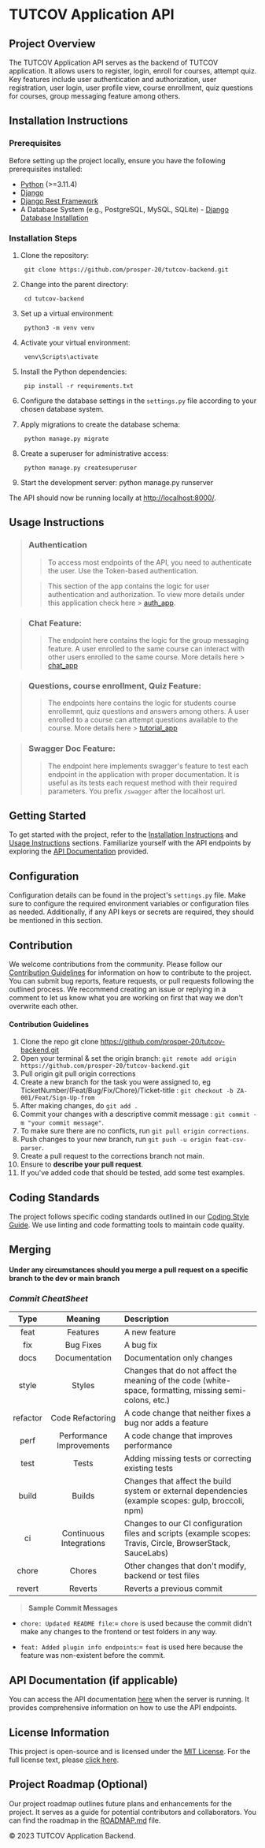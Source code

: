 # TUTCOV Application API

## Project Overview

The TUTCOV Application API serves as the backend of TUTCOV application. It allows users to register, login, enroll for courses, attempt quiz. Key features include user authentication and authorization, user registration, user login, user profile view, course enrollment, quiz questions for courses, group messaging feature among others. 

## Installation Instructions

### Prerequisites

Before setting up the project locally, ensure you have the following prerequisites installed:

- [Python](https://www.python.org/downloads/) (>=3.11.4)
- [Django](https://www.djangoproject.com/download/)
- [Django Rest Framework](https://www.django-rest-framework.org/#installation)
- A Database System (e.g., PostgreSQL, MySQL, SQLite) - [Django Database Installation](https://www.djangoproject.com/download/#database-installation)

### Installation Steps

1. Clone the repository:

        git clone https://github.com/prosper-20/tutcov-backend.git


2. Change into the parent directory:

        cd tutcov-backend


3. Set up a virtual environment:

        python3 -m venv venv


4. Activate your virtual environment:

        venv\Scripts\activate


5. Install the Python dependencies:

        pip install -r requirements.txt


6. Configure the database settings in the `settings.py` file according to your chosen database system.


7. Apply migrations to create the database schema:

        python manage.py migrate


8. Create a superuser for administrative access:

        python manage.py createsuperuser


9. Start the development server:
 python manage.py runserver

The API should now be running locally at [http://localhost:8000/](http://localhost:8000/).


## Usage Instructions
>
> ### Authentication
>
>> To access most endpoints of the API, you need to authenticate the user. Use the Token-based authentication.
>
>> This section of the app contains the logic for user authentication and authorization.
>> To view more details under this application check here > [auth_app](https://github.com/prosper-20/tutcov-backend/tree/corrections/authapp). 


> ### Chat Feature:
>
>> The endpoint here contains the logic for the group messaging feature. A user enrolled to the same course can interact with other users enrolled to the same course. More details here > [chat_app](https://github.com/prosper-20/tutcov-backend/tree/corrections/chat)


> ### Questions, course enrollment, Quiz Feature:
>
>> The endpoints here contains the logic for students course enrollemnt, quiz questions and answers among others. A user enrolled to a course can attempt questions available to the course. More details here > [tutorial_app](https://github.com/prosper-20/tutcov-backend/tree/corrections/tutdb)


> ### Swagger Doc Feature:
>
>> The endpoint here implements swagger's feature to test each endpoint in the application with proper documentation. It is useful as its tests each request method with their required parameters. You prefix `/swagger` after the localhost url.


## Getting Started

To get started with the project, refer to the [Installation Instructions](#installation-instructions) and [Usage Instructions](#usage-instructions) sections. Familiarize yourself with the API endpoints by exploring the [API Documentation](#api-documentation) provided.

## Configuration

Configuration details can be found in the project's `settings.py` file. Make sure to configure the required environment variables or configuration files as needed. Additionally, if any API keys or secrets are required, they should be mentioned in this section.

## Contribution

We welcome contributions from the community. Please follow our [Contribution Guidelines](#contribution-guidelines) for information on how to contribute to the project. You can submit bug reports, feature requests, or pull requests following the outlined process. We recommend creating an issue or replying in a comment to let us know what you are working on first that way we don't overwrite each other.

#### Contribution Guidelines
1. Clone the repo git clone https://github.com/prosper-20/tutcov-backend.git
2. Open your terminal & set the origin branch: `git remote add origin https://github.com/prosper-20/tutcov-backend.git`
3. Pull origin git pull origin corrections
4. Create a new branch for the task you were assigned to, eg TicketNumber/(Feat/Bug/Fix/Chore)/Ticket-title : `git checkout -b ZA-001/Feat/Sign-Up-from`
5. After making changes, do `git add .` 
6. Commit your changes with a descriptive commit message : `git commit -m "your commit message"`.
7. To make sure there are no conflicts, run `git pull origin corrections`.
8. Push changes to your new branch, run `git push -u origin feat-csv-parser`.
9. Create a pull request to the corrections branch not main.
10. Ensure to **describe your pull request**.
11. If you've added code that should be tested, add some test examples.


## Coding Standards

The project follows specific coding standards outlined in our [Coding Style Guide](#coding-standards). We use linting and code formatting tools to maintain code quality.


## Merging
#### Under any circumstances should you merge a pull request on a specific branch to the dev or main branch

### _Commit CheatSheet_
|   Type   |         Meaning          | Description                                                                                                 |
|:--------:|:------------------------:|:------------------------------------------------------------------------------------------------------------|
|   feat   |         Features         | A new feature                                                                                               |
|   fix    |       Bug Fixes          | 	A bug fix                                                                                                  |
|   docs   |      Documentation       | 	Documentation only changes                                                                                 |
|  style   |          Styles          | Changes that do not affect the meaning of the code (white-space, formatting, missing semi-colons, etc.)     |
| refactor |     Code Refactoring     | 	A code change that neither fixes a bug nor adds a feature                                                  |
|   perf   | Performance Improvements | 	A code change that improves performance                                                                    |
|   test   |          Tests           | Adding missing tests or correcting existing tests                                                           |
|  build   |          Builds          | Changes that affect the build system or external dependencies (example scopes: gulp, broccoli, npm)         |
|    ci    | Continuous Integrations  | Changes to our CI configuration files and scripts (example scopes: Travis, Circle, BrowserStack, SauceLabs) |
|  chore   |          Chores          | Other changes that don't modify, backend or test files                                                      |
|  revert  |         Reverts          | Reverts a previous commit                                                                                   |

> **Sample Commit Messages**

* `chore: Updated README file`:= `chore` is used because the commit didn't make any changes to the frontend or test folders in any way.

* `feat: Added plugin info endpoints`:= `feat` is used here because the feature was non-existent before the commit.
<!-- ## Testing and Quality Assurance

To ensure code quality, follow the instructions in the [Testing Guidelines](#testing-and-quality-assurance) for running tests and quality checks on the codebase. The project uses a testing framework, and details on the testing tools are provided. -->


## API Documentation (if applicable)

You can access the API documentation [here](#api-documentation) when the server is running. It provides comprehensive information on how to use the API endpoints.

## License Information

This project is open-source and is licensed under the [MIT License](LICENSE). For the full license text, please [click here](LICENSE).

[//]: # (## Contributors)

[//]: # ()
[//]: # (We acknowledge and appreciate the contributions of the following individuals to this project:)

[//]: # ()
[//]: # (- [name]&#40;mailto:name@gmail.com&#41; - GitHub Profile: [here]&#40;https://github.com/name&#41;)

## Project Roadmap (Optional)

Our project roadmap outlines future plans and enhancements for the project. It serves as a guide for potential contributors and collaborators. You can find the roadmap in the [ROADMAP.md](ROADMAP.md) file.

&copy; 2023 TUTCOV Application Backend.